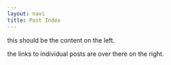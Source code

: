 ```yaml
---
layout: navi
title: Post Index
---
```


this should be the content on the left.

the links to individual posts are over there on the right.
